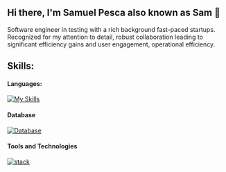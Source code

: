 ## Hi there, I'm Samuel Pesca also known as Sam 👋

Software engineer in testing with a rich background fast-paced startups. Recognized for my attention to detail, robust collaboration leading to significant efficiency gains and user engagement, operational efficiency.

## Skills:

#### Languages:
[![My Skills](https://skillicons.dev/icons?i=js,ts,php)]()


#### Database

[![Database](https://skillicons.dev/icons?i=mysql,mongodb,postgres)]()

#### Tools and Technologies

[![stack](https://skillicons.dev/icons?i=aws,githubactions,jenkins,grafana,graphql,nodejs,electron,powershell,linux,selenium)]()

